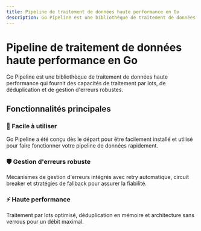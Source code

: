 ```yaml
---
title: Pipeline de traitement de données haute performance en Go
description: Go Pipeline est une bibliothèque de traitement de données haute performance qui fournit des capacités de traitement par lots, de déduplication et de gestion d'erreurs robustes.
---
```


# Pipeline de traitement de données haute performance en Go

Go Pipeline est une bibliothèque de traitement de données haute performance qui fournit des capacités de traitement par lots, de déduplication et de gestion d'erreurs robustes.

## Fonctionnalités principales

### 🚀 Facile à utiliser
Go Pipeline a été conçu dès le départ pour être facilement installé et utilisé pour faire fonctionner votre pipeline de données rapidement.

### 🛡️ Gestion d'erreurs robuste
Mécanismes de gestion d'erreurs intégrés avec retry automatique, circuit breaker et stratégies de fallback pour assurer la fiabilité.

### ⚡ Haute performance
Traitement par lots optimisé, déduplication en mémoire et architecture sans verrous pour un débit maximal.